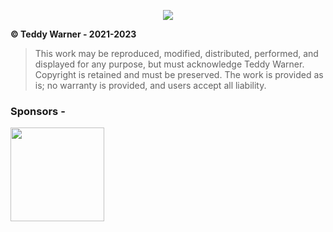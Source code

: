 <center>

 ![](https://teddywarner.org/images/outlinedTeddyWarner.png)

</center>

**© Teddy Warner - 2021-2023**
> This work may be reproduced, modified, distributed, performed, and displayed for any purpose,
> but must acknowledge Teddy Warner. Copyright is retained and must be preserved. 
> The work is provided as is; no warranty is provided, and users accept all liability.

### Sponsors -
<a href="https://www.pcbway.com/"><img src="https://teddywarner.org/images/VonNiemannProbe/PCBWay.png" width="150"></a>
